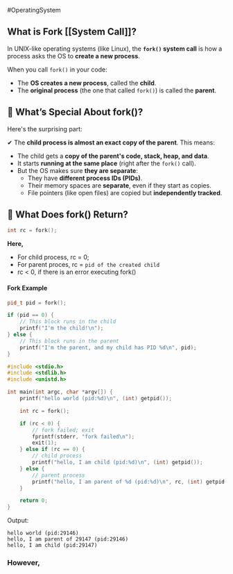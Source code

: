 #OperatingSystem 
## What is Fork [[System Call]]?

In UNIX-like operating systems (like Linux), the **`fork()` system call** is how a process asks the OS to **create a new process**.

When you call `fork()` in your code:
- The **OS creates a new process**, called the **child**.    
- The **original process** (the one that called `fork()`) is called the **parent**.

## 🧠 **What’s Special About fork()?**

Here's the surprising part:

✔ The **child process is almost an exact copy of the parent**.
This means:
- The child gets a **copy of the parent's code, stack, heap, and data**.
- It starts **running at the same place** (right after the `fork()` call).
- But the OS makes sure **they are separate**:
    - They have **different process IDs (PIDs)**.
    - Their memory spaces are **separate**, even if they start as copies.
    - File pointers (like open files) are copied but **independently tracked**.

## 🧪 **What Does fork() Return?**

```cpp
int rc = fork();
```

**Here,**
- For child process, 
	rc = 0;
- For parent proces, 
	rc = `pid of the created child`
- rc < 0, if there is an error executing fork()

#### Fork Example

```cpp
pid_t pid = fork();

if (pid == 0) {
    // This block runs in the child
    printf("I'm the child!\n");
} else {
    // This block runs in the parent
    printf("I'm the parent, and my child has PID %d\n", pid);
}
```

```cpp
#include <stdio.h>
#include <stdlib.h>
#include <unistd.h>

int main(int argc, char *argv[]) {
    printf("hello world (pid:%d)\n", (int) getpid());

    int rc = fork();

    if (rc < 0) {
        // fork failed; exit
        fprintf(stderr, "fork failed\n");
        exit(1);
    } else if (rc == 0) {
        // child process
        printf("hello, I am child (pid:%d)\n", (int) getpid());
    } else {
        // parent process
        printf("hello, I am parent of %d (pid:%d)\n", rc, (int) getpid());
    }

    return 0;
}
```

Output:
```
hello world (pid:29146)
hello, I am parent of 29147 (pid:29146)
hello, I am child (pid:29147)
```


### However, 






